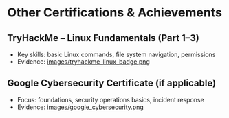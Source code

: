 # Other Certifications & Achievements

## TryHackMe – Linux Fundamentals (Part 1–3)
- Key skills: basic Linux commands, file system navigation, permissions
- Evidence: [images/tryhackme_linux_badge.png](images/tryhackme_linux_badge.png)

## Google Cybersecurity Certificate (if applicable)
- Focus: foundations, security operations basics, incident response
- Evidence: [images/google_cybersecurity.png](images/google_cybersecurity.png)
